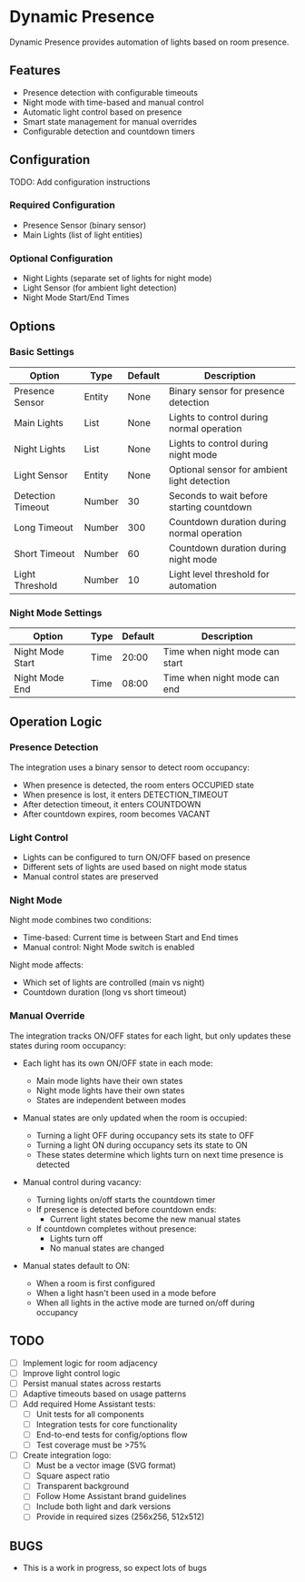 # Dynamic Presence

Dynamic Presence provides automation of lights based on room presence.

## Features

- Presence detection with configurable timeouts
- Night mode with time-based and manual control
- Automatic light control based on presence
- Smart state management for manual overrides
- Configurable detection and countdown timers

## Configuration

TODO: Add configuration instructions

### Required Configuration

- Presence Sensor (binary sensor)
- Main Lights (list of light entities)

### Optional Configuration

- Night Lights (separate set of lights for night mode)
- Light Sensor (for ambient light detection)
- Night Mode Start/End Times

## Options

### Basic Settings

| Option            | Type   | Default | Description                                 |
| ----------------- | ------ | ------- | ------------------------------------------- |
| Presence Sensor   | Entity | None    | Binary sensor for presence detection        |
| Main Lights       | List   | None    | Lights to control during normal operation   |
| Night Lights      | List   | None    | Lights to control during night mode         |
| Light Sensor      | Entity | None    | Optional sensor for ambient light detection |
| Detection Timeout | Number | 30      | Seconds to wait before starting countdown   |
| Long Timeout      | Number | 300     | Countdown duration during normal operation  |
| Short Timeout     | Number | 60      | Countdown duration during night mode        |
| Light Threshold   | Number | 10      | Light level threshold for automation        |

### Night Mode Settings

| Option           | Type | Default | Description                    |
| ---------------- | ---- | ------- | ------------------------------ |
| Night Mode Start | Time | 20:00   | Time when night mode can start |
| Night Mode End   | Time | 08:00   | Time when night mode can end   |

## Operation Logic

### Presence Detection

The integration uses a binary sensor to detect room occupancy:

- When presence is detected, the room enters OCCUPIED state
- When presence is lost, it enters DETECTION_TIMEOUT
- After detection timeout, it enters COUNTDOWN
- After countdown expires, room becomes VACANT

### Light Control

- Lights can be configured to turn ON/OFF based on presence
- Different sets of lights are used based on night mode status
- Manual control states are preserved

### Night Mode

Night mode combines two conditions:

- Time-based: Current time is between Start and End times
- Manual control: Night Mode switch is enabled

Night mode affects:

- Which set of lights are controlled (main vs night)
- Countdown duration (long vs short timeout)

### Manual Override

The integration tracks ON/OFF states for each light, but only updates these states during room occupancy:

- Each light has its own ON/OFF state in each mode:

  - Main mode lights have their own states
  - Night mode lights have their own states
  - States are independent between modes

- Manual states are only updated when the room is occupied:

  - Turning a light OFF during occupancy sets its state to OFF
  - Turning a light ON during occupancy sets its state to ON
  - These states determine which lights turn on next time presence is detected

- Manual control during vacancy:

  - Turning lights on/off starts the countdown timer
  - If presence is detected before countdown ends:
    - Current light states become the new manual states
  - If countdown completes without presence:
    - Lights turn off
    - No manual states are changed

- Manual states default to ON:
  - When a room is first configured
  - When a light hasn't been used in a mode before
  - When all lights in the active mode are turned on/off during occupancy

## TODO

- [ ] Implement logic for room adjacency
- [ ] Improve light control logic
- [ ] Persist manual states across restarts
- [ ] Adaptive timeouts based on usage patterns
- [ ] Add required Home Assistant tests:
  - [ ] Unit tests for all components
  - [ ] Integration tests for core functionality
  - [ ] End-to-end tests for config/options flow
  - [ ] Test coverage must be >75%
- [ ] Create integration logo:
  - [ ] Must be a vector image (SVG format)
  - [ ] Square aspect ratio
  - [ ] Transparent background
  - [ ] Follow Home Assistant brand guidelines
  - [ ] Include both light and dark versions
  - [ ] Provide in required sizes (256x256, 512x512)

## BUGS

- This is a work in progress, so expect lots of bugs
